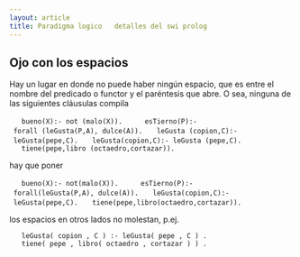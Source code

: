 ```yaml
---
layout: article
title: Paradigma logico   detalles del swi prolog
---
```

Ojo con los espacios
--------------------

Hay un lugar en donde no puede haber ningún espacio, que es entre el nombre del predicado o functor y el paréntesis que abre. O sea, ninguna de las siguientes cláusulas compila

`   bueno(X):- not (malo(X)).  `
`   esTierno(P):- forall (leGusta(P,A), dulce(A)).`
`   leGusta (copion,C):- leGusta(pepe,C).`
`   leGusta(copion,C):- leGusta (pepe,C).`
`   tiene(pepe,libro (octaedro,cortazar)).`

hay que poner

`   bueno(X):- not(malo(X)).  `
`   esTierno(P):- forall(leGusta(P,A), dulce(A)).`
`   leGusta(copion,C):- leGusta(pepe,C).`
`   tiene(pepe,libro(octaedro,cortazar)).`

los espacios en otros lados no molestan, p.ej.

`   leGusta( copion , C ) :- leGusta( pepe , C ) .`
`   tiene( pepe , libro( octaedro , cortazar ) ) .`
